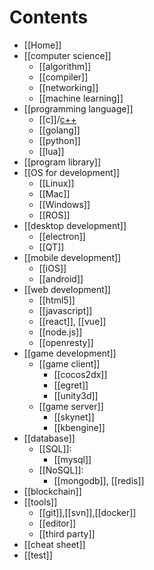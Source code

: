 # Contents
* [[Home]]
* [[computer science]]
    - [[algorithm]]
    - [[compiler]]
    - [[networking]]
    - [[machine learning]]
* [[programming language]]
    - [[c]]/[c++](../C-plus-plus)
    - [[golang]]
    - [[python]]
    - [[lua]]
* [[program library]]
* [[OS for development]]
    - [[Linux]]
    - [[Mac]]
    - [[Windows]]
    - [[ROS]]
* [[desktop development]]
    - [[electron]]
    - [[QT]]
* [[mobile development]]
    - [[iOS]]
    - [[android]]
* [[web development]]
    - [[html5]]
    - [[javascript]]
    - [[react]], [[vue]]
    - [[node.js]]
    - [[openresty]]
* [[game development]]
    - [[game client]]
        - [[cocos2dx]]
        - [[egret]]
        - [[unity3d]]
    - [[game server]]
        - [[skynet]]
        - [[kbengine]]
* [[database]]
    - [[SQL]]: 
        - [[mysql]]
    - [[NoSQL]]: 
        - [[mongodb]], [[redis]]
* [[blockchain]]
* [[tools]]
    - [[git]],[[svn]],[[docker]]
    - [[editor]]
    - [[third party]]
* [[cheat sheet]]
* [[test]]